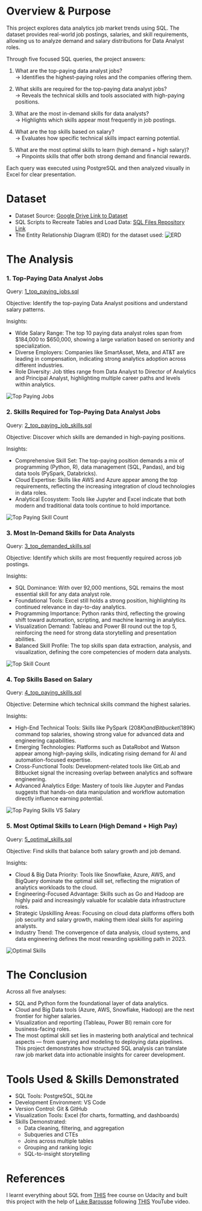# Overview & Purpose
This project explores data analytics job market trends using SQL.
The dataset provides real-world job postings, salaries, and skill requirements, allowing us to analyze demand and salary distributions for Data Analyst roles.

Through five focused SQL queries, the project answers:

1. What are the top-paying data analyst jobs?  
→ Identifies the highest-paying roles and the companies offering them.

2. What skills are required for the top-paying data analyst jobs?  
→ Reveals the technical skills and tools associated with high-paying positions.

3. What are the most in-demand skills for data analysts?  
→ Highlights which skills appear most frequently in job postings.

4. What are the top skills based on salary?  
→ Evaluates how specific technical skills impact earning potential.

5. What are the most optimal skills to learn (high demand + high salary)?  
→ Pinpoints skills that offer both strong demand and financial rewards.

Each query was executed using PostgreSQL and then analyzed visually in Excel for clear presentation.    

# Dataset
- Dataset Source: [Google Drive Link to Dataset](lukeb.co/sql_project_csvs)
- SQL Scripts to Recreate Tables and Load Data: [SQL Files Repository Link](sql_load)
- The Entity Relationship Diagram (ERD) for the dataset used:
![ERD](Images/Entity%20Relationship%20Diagram.png)  

# The Analysis
### 1. Top-Paying Data Analyst Jobs

Query: [1_top_paying_jobs.sql](SQL_project/1_top_paying_jobs.sql)  

Objective: Identify the top-paying Data Analyst positions and understand salary patterns.

Insights:
- Wide Salary Range: The top 10 paying data analyst roles span from $184,000 to $650,000, showing a large variation based on seniority and specialization.
- Diverse Employers: Companies like SmartAsset, Meta, and AT&T are leading in compensation, indicating strong analytics adoption across different industries.
- Role Diversity: Job titles range from Data Analyst to Director of Analytics and Principal Analyst, highlighting multiple career paths and levels within analytics.

![Top Paying Jobs](Images/1_top_paying_jobs.png)

### 2. Skills Required for Top-Paying Data Analyst Jobs

Query: [2_top_paying_job_skills.sql](2_top_paying_job_skills.sql)  

Objective: Discover which skills are demanded in high-paying positions.

Insights:
- Comprehensive Skill Set: The top-paying position demands a mix of programming (Python, R), data management (SQL, Pandas), and big data tools (PySpark, Databricks).
- Cloud Expertise: Skills like AWS and Azure appear among the top requirements, reflecting the increasing integration of cloud technologies in data roles.
- Analytical Ecosystem: Tools like Jupyter and Excel indicate that both modern and traditional data tools continue to hold importance.

![Top Paying Skill Count](Images/2_top_paying_skill_count.png)

### 3. Most In-Demand Skills for Data Analysts

Query: [3_top_demanded_skills.sql](SQL_project/3_top_demanded_skills.sql)  

Objective: Identify which skills are most frequently required across job postings.

Insights:
- SQL Dominance: With over 92,000 mentions, SQL remains the most essential skill for any data analyst role.
- Foundational Tools: Excel still holds a strong position, highlighting its continued relevance in day-to-day analytics.
- Programming Importance: Python ranks third, reflecting the growing shift toward automation, scripting, and machine learning in analytics.
- Visualization Demand: Tableau and Power BI round out the top 5, reinforcing the need for strong data storytelling and presentation abilities.
- Balanced Skill Profile: The top skills span data extraction, analysis, and visualization, defining the core competencies of modern data analysts.

![Top Skill Count](Images/3_top_skill_count.png)

### 4. Top Skills Based on Salary

Query: [4_top_paying_skills.sql](4_top_paying_skills.sql)  

Objective: Determine which technical skills command the highest salaries.

Insights:
- High-End Technical Tools: Skills like PySpark ($208K) and Bitbucket ($189K) command top salaries, showing strong value for advanced data and engineering capabilities.
- Emerging Technologies: Platforms such as DataRobot and Watson appear among high-paying skills, indicating rising demand for AI and automation-focused expertise.
- Cross-Functional Tools: Development-related tools like GitLab and Bitbucket signal the increasing overlap between analytics and software engineering.
- Advanced Analytics Edge: Mastery of tools like Jupyter and Pandas suggests that hands-on data manipulation and workflow automation directly influence earning potential.

![Top Paying Skills VS Salary](Images/4_top_paying_skills_vs_salary.png)

### 5. Most Optimal Skills to Learn (High Demand + High Pay)

Query: [5_optimal_skills.sql](5_optimal_skills.sql)  

Objective: Find skills that balance both salary growth and job demand.

Insights:
- Cloud & Big Data Priority: Tools like Snowflake, Azure, AWS, and BigQuery dominate the optimal skill set, reflecting the migration of analytics workloads to the cloud.
- Engineering-Focused Advantage: Skills such as Go and Hadoop are highly paid and increasingly valuable for scalable data infrastructure roles.
- Strategic Upskilling Areas: Focusing on cloud data platforms offers both job security and salary growth, making them ideal skills for aspiring analysts.
- Industry Trend: The convergence of data analysis, cloud systems, and data engineering defines the most rewarding upskilling path in 2023.

![Optimal Skills](Images/5_optimal_skills.png)

# The Conclusion
Across all five analyses:  
- SQL and Python form the foundational layer of data analytics.  
- Cloud and Big Data tools (Azure, AWS, Snowflake, Hadoop) are the next frontier for higher salaries.  
- Visualization and reporting (Tableau, Power BI) remain core for business-facing roles.  
- The most optimal skill set lies in mastering both analytical and technical aspects — from querying and modeling to deploying data pipelines.  
This project demonstrates how structured SQL analysis can translate raw job market data into actionable insights for career development.  

# Tools Used & Skills Demonstrated
- SQL Tools: PostgreSQL, SQLite  
- Development Environment: VS Code  
- Version Control: Git & GitHub  
- Visualization Tools: Excel (for charts, formatting, and dashboards)  
- Skills Demonstrated:  
    - Data cleaning, filtering, and aggregation  
    - Subqueries and CTEs      
    - Joins across multiple tables      
    - Grouping and ranking logic      
    - SQL-to-insight storytelling

# References
I learnt everything about SQL from [THIS](https://www.udacity.com/course/sql-for-data-analysis--ud198) free course on Udacity and built this project with the help of [Luke Barousse](https://www.youtube.com/@LukeBarousse) following [THIS](https://youtu.be/7mz73uXD9DA?si=VBALiyjn4SJweOqr) YouTube video. 


